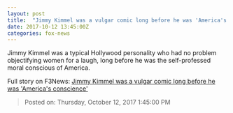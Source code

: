 ```yaml
---
layout: post
title:  "Jimmy Kimmel was a vulgar comic long before he was 'America's conscience'"
date: 2017-10-12 13:45:00Z
categories: fox-news
---
```


Jimmy Kimmel was a typical Hollywood personality who had no problem objectifying women for a laugh, long before he was the self-professed moral conscious of America.


Full story on F3News: [Jimmy Kimmel was a vulgar comic long before he was 'America's conscience'](http://www.f3nws.com/n/tjCMCJ)

> Posted on: Thursday, October 12, 2017 1:45:00 PM
